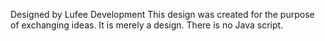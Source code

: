 Designed by Lufee Development 
This design was created for the purpose of exchanging ideas.
It is merely a design.
There is no Java script.
